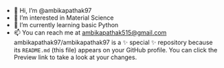 - 👋 Hi, I’m @ambikapathak97
- 👀 I’m interested in Material Science
- 🌱 I’m currently learning basic Python
- 📫 You can reach me at ambikapathak515@gmail.com
ambikapathak97/ambikapathak97 is a ✨ special ✨ repository because its `README.md` (this file) appears on your GitHub profile.
You can click the Preview link to take a look at your changes.

